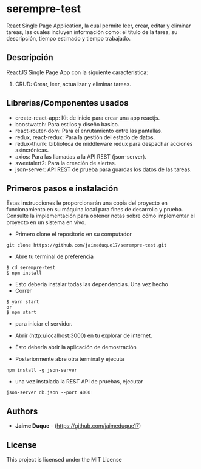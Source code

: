 # serempre-test
React Single Page Application, la cual permite leer, crear, editar y eliminar tareas, las cuales incluyen información como: el titulo de la tarea, su descripción, tiempo estimado y tiempo trabajado.

## Descripción
ReactJS Single Page App con la siguiente caracteristica:
1. CRUD: Crear, leer, actualizar y eliminar tareas. 


## Librerias/Componentes usados
* create-react-app: Kit de inicio para crear una app reactjs.
* boostwatch: Para estilos y diseño basico.
* react-router-dom: Para el enrutamiento entre las pantallas.
* redux, react-redux: Para la gestión del estado de datos.
* redux-thunk: biblioteca de middleware redux para despachar acciones asincrónicas.
* axios: Para las llamadas a la API REST (json-server).
* sweetalert2: Para la creación de alertas.
* json-server: API REST de prueba para guardas los datos de las tareas.

## Primeros pasos e instalación
Estas instrucciones le proporcionarán una copia del proyecto en funcionamiento en su máquina local para fines de desarrollo y prueba. Consulte la implementación para obtener notas sobre cómo implementar el proyecto en un sistema en vivo.

* Primero clone el repositorio en su computador
```
git clone https://github.com/jaimeduque17/serempre-test.git
```
* Abre tu terminal de preferencia
```
$ cd serempre-test
$ npm install
```
* Esto debería instalar todas las dependencias. Una vez hecho
* Correr 
``` 
$ yarn start
or
$ npm start
```
* para iniciar el servidor.
* Abrir (http://localhost:3000) en tu explorar de internet. 
* Esto debería abrir la aplicación de demostración

* Posteriormente abre otra terminal y ejecuta
```
npm install -g json-server
```
* una vez instalada la REST API de pruebas, ejecutar
```
json-server db.json --port 4000
```


## Authors
* **Jaime Duque** - (https://github.com/jaimeduque17)

## License
This project is licensed under the MIT License
